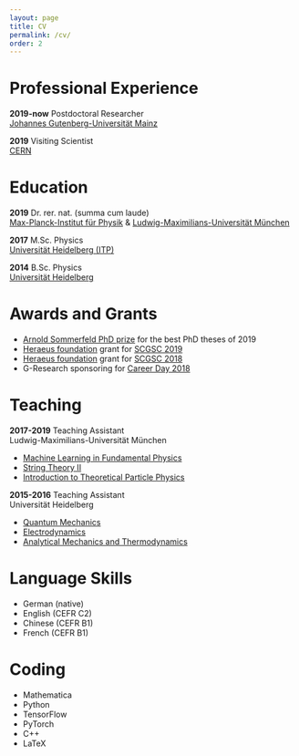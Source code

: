 ```yaml
---
layout: page
title: CV
permalink: /cv/
order: 2
---
```


# Professional Experience

**2019-now** Postdoctoral Researcher  
[Johannes Gutenberg-Universität Mainz](https://www.thep.physik.uni-mainz.de)  

**2019** Visiting Scientist  
[CERN](https://theory.cern/)  

# Education

**2019** Dr. rer. nat. (summa cum laude)  
[Max-Planck-Institut für Physik](https://www.mpp.mpg.de/) & [Ludwig-Maximilians-Universität München](https://www.theorie.physik.uni-muenchen.de/)

**2017** M.Sc. Physics  
[Universität Heidelberg (ITP)](https://www.thphys.uni-heidelberg.de/)

**2014** B.Sc. Physics  
[Universität Heidelberg](https://www.physik.uni-heidelberg.de/)

# Awards and Grants

- [Arnold Sommerfeld PhD prize](https://www.theorie.physik.uni-muenchen.de/studies/promotion/index.html) for the best PhD theses of 2019
- [Heraeus foundation](https://www.we-heraeus-stiftung.de/) grant for [SCGSC 2019](https://sites.google.com/view/scgsc-2019/homepage)
- [Heraeus foundation](https://www.we-heraeus-stiftung.de/) grant for [SCGSC 2018](https://sites.google.com/view/scgsc-2018/)
- G-Research sponsoring for [Career Day 2018](https://indico.mpp.mpg.de/event/5397/overview)

# Teaching

**2017-2019** Teaching Assistant  
Ludwig-Maximilians-Universität München
- [Machine Learning in Fundamental Physics](https://www.physik.uni-muenchen.de/lehre/vorlesungen/sose_19/ML_in_Fundamental_Physics/index.html)
- [String Theory II](https://www.physik.uni-muenchen.de/lehre/vorlesungen/sose_18/TVI_TMP-TD2_-String-Theory-II/index.html)
- [Introduction to Theoretical Particle Physics](https://www.physik.uni-muenchen.de/lehre/vorlesungen/wise_17_18/teilchenphysik_ws_17_18/index.html)

**2015-2016** Teaching Assistant  
Universität Heidelberg
- [Quantum Mechanics](http://uebungen.physik.uni-heidelberg.de/vorlesung/20161/ptp4)
- [Electrodynamics](http://uebungen.physik.uni-heidelberg.de/vorlesung/20152/568)
- [Analytical Mechanics and Thermodynamics](http://uebungen.physik.uni-heidelberg.de/vorlesung/20151/ptp2)

# Language Skills
- German (native)
- English (CEFR C2)
- Chinese (CEFR B1)
- French (CEFR B1)

# Coding
- Mathematica
- Python
- TensorFlow
- PyTorch
- C++
- LaTeX